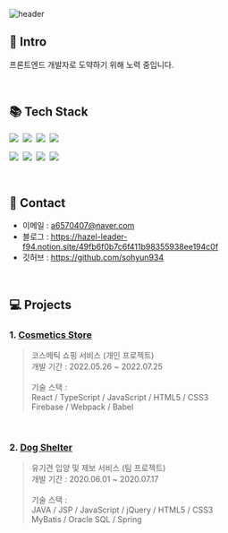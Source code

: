 ![header](https://capsule-render.vercel.app/api?type=waving&color=e6e6fa&height=200&section=header&text=SoHyun%20Kim&fontSize=60&fontAlignY=35&fontAlign=52)

## 🌟 Intro
<p>
프론트엔드 개발자로 도약하기 위해 노력 중입니다.
</p><br/>

## 📚 Tech Stack
<p>
  <img src="https://img.shields.io/badge/TypeScript-3178C6?style=flat-square&logo=TypeScript&logoColor=white"/>&nbsp
  <img src="https://img.shields.io/badge/JavaScript-F7DF1E?style=flat-square&logo=JavaScript&logoColor=white"/>&nbsp
  <img src="https://img.shields.io/badge/HTML5-E34F26?style=flat-square&logo=HTML5&logoColor=white"/>&nbsp
  <img src="https://img.shields.io/badge/CSS3-1572B6?style=flat-square&logo=CSS3&logoColor=white"/>
</p>
<p>
  <img src="https://img.shields.io/badge/React-61DAFB?style=flat-square&logo=React&logoColor=white"/>&nbsp
  <img src="https://img.shields.io/badge/Firebase-FFCA28?style=flat-square&logo=Firebase&logoColor=white"/>&nbsp
  <img src="https://img.shields.io/badge/Webpack-8DD6F9?style=flat-square&logo=Webpack&logoColor=white"/>&nbsp
  <img src="https://img.shields.io/badge/Babel-F9DC3E?style=flat-square&logo=Babel&logoColor=white"/>
</p><br/>

## 📌 Contact
- 이메일 : a6570407@naver.com
- 블로그 : https://hazel-leader-f94.notion.site/49fb6f0b7c6f411b98355938ee194c0f
- 깃허브 : https://github.com/sohyun934
<br/>  

## 💻 Projects
### 1. [Cosmetics Store](https://github.com/sohyun934/cosmetics_store_project)
> 코스메틱 쇼핑 서비스 (개인 프로젝트)<br/>
개발 기간 : 2022.05.26 ~ 2022.07.25<br/><br/>
기술 스택 : <br/>
React / TypeScript / JavaScript / HTML5 / CSS3<br/>
Firebase / Webpack / Babel
<br/>

### 2. [Dog Shelter](https://github.com/sohyun934/dog_shelter_project)
> 유기견 입양 및 제보 서비스 (팀 프로젝트)<br/>
개발 기간 : 2020.06.01 ~ 2020.07.17<br/><br/>
기술 스택 : <br/>
JAVA / JSP / JavaScript / jQuery / HTML5 / CSS3<br/>
MyBatis / Oracle SQL / Spring
<br/>
